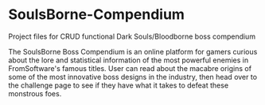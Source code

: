 # SoulsBorne-Compendium
Project files for CRUD functional Dark Souls/Bloodborne boss compendium

The SoulsBorne Boss Compendium is an online platform for gamers curious about the lore and statistical information of the most powerful enemies in FromSoftware's famous titles.
User can read about the macabre origins of some of the most innovative boss designs in the industry, then head over to the challenge page to see if they have what it takes to defeat these monstrous foes.
